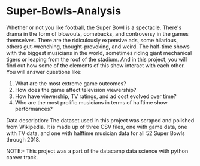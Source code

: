 # Super-Bowls-Analysis

Whether or not you like football, the Super Bowl is a spectacle. There's drama in the form of blowouts, comebacks, and controversy in the games themselves. There are the ridiculously expensive ads, some hilarious, others gut-wrenching, thought-provoking, and weird. The half-time shows with the biggest musicians in the world, sometimes riding giant mechanical tigers or leaping from the roof of the stadium. And in this project, you will find out how some of the elements of this show interact with each other. You will answer questions like:

 1. What are the most extreme game outcomes?
 2. How does the game affect television viewership?
 3. How have viewership, TV ratings, and ad cost evolved over time?
 4. Who are the most prolific musicians in terms of halftime show performances?
 
Data description:
The dataset used in this project was scraped and polished from Wikipedia. It is made up of three CSV files, one with game data, one with TV data, and one with halftime musician data for all 52 Super Bowls through 2018.

NOTE:- This project was a part of the datacamp data science with python career track.
